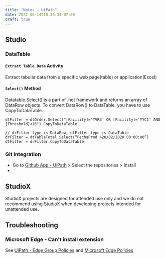 ```yaml
---
title: "Notes - UiPath"
date: 2022-06-14T10:36:34-07:00
draft: true
---
```


## Studio

### DataTable
#### `Extract Table Data` Activity
Extract tabular data from a specific web page(table) or application(Excel)



#### `Select()` Method
Datatable.Select() is a part of .net framework and returns an array of DataRow objects. 
To convert DataRow() to DataTable, you have to use CopyToDataTable.
```
dtFilter = dtOrder.Select("[Facility]='YVR3' OR [Facility]='YYC1' AND [Threshold]<16").CopyToDataTable

// drFilter type is DataRow; dtFilter type is DataTable
drFilter = dtTablaTotal.Select(“FechaProd >20/02/2020 00:00:00”)
dtFilter = drFilter.CopyToDataTable
```

### Git Integration
* Go to [Github App - UiPath](https://github.com/apps/uipath) > Select the repositories > Install
* 

## StudioX
StudioX projects are designed for attended use only and we do not recommend using StudioX when developing projects intended for unattended use.

## Troubleshooting

### Microsoft Edge - Can't install extension
See [UiPath - Edge Group Policies](https://docs.uipath.com/studio/docs/edge-group-policies)
 and [Microsoft Edge Policies](https://docs.microsoft.com/en-us/deployedge/microsoft-edge-policies#extensioninstallallowlist)

